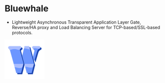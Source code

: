 # Bluewhale

* Lightweight Asynchronous Transparent Application Layer Gate, Reverse/HA proxy and Load Balancing Server for TCP-based/SSL-based protocols.

![bluewhale](https://raw.githubusercontent.com/uplusware/bluewhale/master/doc/bluewhale.png)
